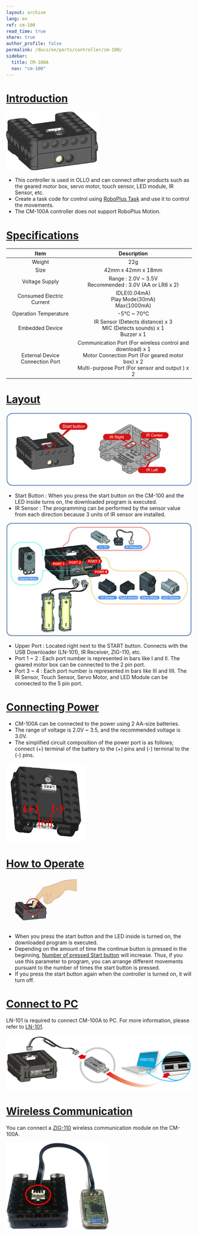 ```yaml
---
layout: archive
lang: en
ref: cm-100
read_time: true
share: true
author_profile: false
permalink: /docs/en/parts/controller/cm-100/
sidebar:
  title: CM-100A
  nav: "cm-100"
---
```



# [Introduction](#introduction)

![](/assets/images/parts/controller/cm-100/cm-100_product.jpg)

- This controller is used in OLLO and can connect other products such as the geared motor box, servo motor, touch sensor, LED module, IR Sensor, etc.
- Create a task code for control using [RoboPlus Task] and use it to control the movements.
- The CM-100A controller does not support RoboPlus Motion.

# [Specifications](#specifications)

|Item|Description|
|:---:|:---:|
|Weight|22g|
|Size|42mm x 42mm x 18mm|
|Voltage Supply|Range : 2.0V ~ 3.5V<br />Recommended : 3.0V (AA or LR6 x 2)|
|Consumed Electric Current|IDLE(0.04mA)<br />Play Mode(30mA)<br />Max(1000mA)|
|Operation Temperature|-5&deg;C ~ 70&deg;C|
|Embedded Device|IR Sensor (Detects distance) x 3<br />MIC (Detects sounds) x 1<br />Buzzer x 1|
|External Device Connection Port|Communication Port (For wireless control and download) x 1<br />Motor Connection Port (For geared motor box) x 2<br />Multi-purpose Port (For sensor and output ) x 2|

# [Layout](#layout)

![](/assets/images/parts/controller/cm-100/cm-100_001.png)

- Start Button : When you press the start button on the CM-100 and the LED inside turns on, the downloaded program is executed.
- IR Sensor : The programming can be performed by the sensor value from each direction because 3 units of IR sensor are installed.

![](/assets/images/parts/controller/cm-100/cm-100_002.jpg)
 
- Upper Port  : Located right next to the START button. Connects with the USB Downloader (LN-101), IR Receiver, ZIG-110, etc.
- Port 1 ~ 2 : Each port number is represented in bars like I and II. The geared motor box can be connected to the 2 pin port.
- Port 3 ~ 4 : Each port number is represented in bars like III and IIII. The IR Sensor, Touch Sensor, Servo Motor, and LED Module can be connected to the 5 pin port.

# [Connecting Power](#connecting-power)

- CM-100A can be connected to the power using 2 AA-size batteries.
- The range of voltage is 2.0V ~ 3.5, and the recommended voltage is 3.0V.
- The simplified circuit composition of the power port is as follows; connect (+) terminal of the battery to the (+) pins and (-) terminal to the (-) pins.

![](/assets/images/parts/controller/cm-100/cm-100_003.png)
 
# [How to Operate](#how-to-operate)

![](/assets/images/parts/controller/cm-100/cm-100_004.jpg)

- When you press the start button and the LED inside is turned on, the downloaded program is executed.
- Depending on the amount of time the continue button is pressed in the beginning, [Number of pressed Start button] will increase. Thus, if you use this parameter to program, you can arrange different movements pursuant to the number of times the start button is pressed.
- If you press the start button again when the controller is turned on, it will turn off.

# [Connect to PC](#connect-to-pc)

LN-101 is required to connect CM-100A to PC. For more information, please refer to [LN-101].

![](/assets/images/parts/interface/ln101_connect.jpg)

# [Wireless Communication](#wireless-communication)

You can connect a [ZIG-110] wireless communication module on the CM-100A.

![](/assets/images/parts/controller/cm-100/cm-100_005.jpg)


[RoboPlus Task]: /docs/en/software/rplus1/task/getting_started/
[Number of pressed Start button]: /docs/en/software/rplus1/task/programming_02/#button-count
[LN-101]: /docs/en/parts/interface/ln-101/
[ZIG-110]: /docs/en/parts/communication/zig-110/
